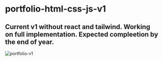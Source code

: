 # portfolio-html-css-js-v1

## Current v1 without react and tailwind. Working on full implementation. Expected compleetion by the end of year.


![portfolio-v1](https://imgur.com/a/pBhOMVO)
